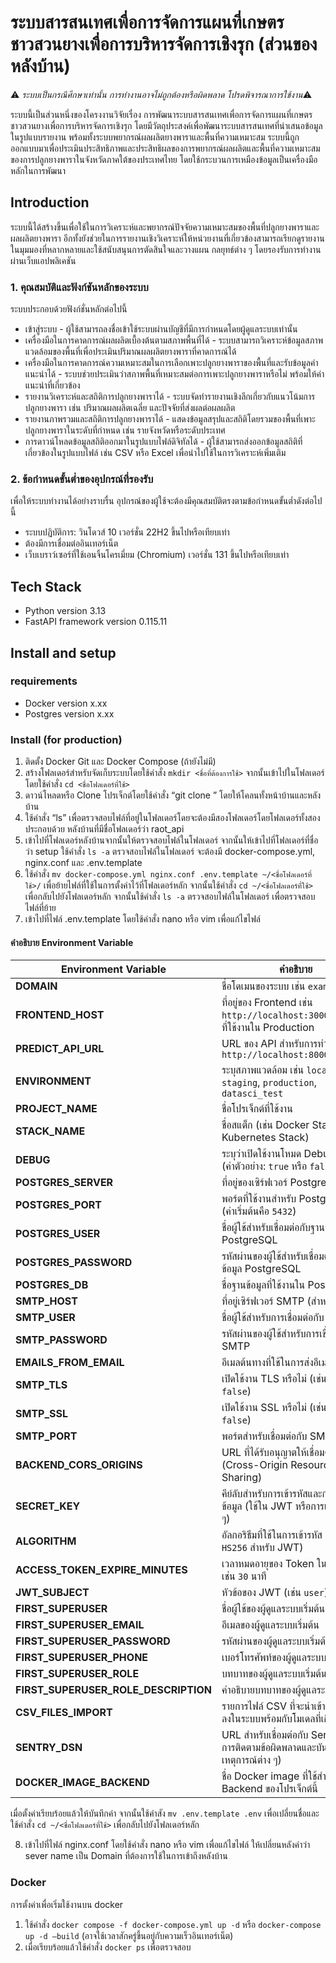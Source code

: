 # ระบบสารสนเทศเพื่อการจัดการแผนที่เกษตรชาวสวนยางเพื่อการบริหารจัดการเชิงรุก (ส่วนของหลังบ้าน)
  ⚠️ *ระบบเป็นกรณีศึกษาเท่านั้น การทำงานอาจไม่ถูกต้องหรือผิดพลาด โปรดพิจารณาการใช้งาน*⚠️
  
  ระบบนี้เป็นส่วนหนึ่งของโครงงานวิจัยเรื่อง การพัฒนาระบบสารสนเทศเพื่อการจัดการแผนที่เกษตรชาวสวนยางเพื่อการบริหารจัดการเชิงรุก โดยมีวัตถุประสงค์เพื่อพัฒนาระบบสารสนเทศที่นำเสนอข้อมูลในรูปแบบรายงาน พร้อมทั้งระบบพยากรณ์ผลผลิตยางพาราและพื้นที่ความเหมาะสม ระบบนี้ถูกออกแบบมาเพื่อประเมินประสิทธิภาพและประสิทธิผลของการพยากรณ์ผลผลิตและพื้นที่ความเหมาะสมของการปลูกยางพาราในจังหวัดภาคใต้ของประเทศไทย โดยใช้กระบวนการเหมืองข้อมูลเป็นเครื่องมือหลักในการพัฒนา

## Introduction
  ระบบนี้ได้สร้างขึ้นเพื่อใช้ในการวิเคราะห์และพยากรณ์ปัจจัยความเหมาะสมของพื้นที่ปลูกยางพาราและผลผลิตยางพารา อีกทั้งยังช่วยในการรายงานเชิงวิเคราะห์ให้หน่วยงานที่เกี่ยวข้องสามารถเรียกดูรายงานในมุมมองที่หลากหลายและใช้สนับสนุนการตัดสินใจและวางแผน         กลยุทธ์ต่าง ๆ โดยรองรับการทำงานผ่านเว็บแอปพลิเคชัน

### 1. **คุณสมบัติและฟังก์ชันหลักของระบบ**
  ระบบประกอบด้วยฟังก์ชั่นหลักต่อไปนี้

- เข้าสู่ระบบ - ผู้ใช้สามารถลงชื่อเข้าใช้ระบบผ่านบัญชีที่มีการกำหนดโดยผู้ดูแลระบบเท่านั้น
- เครื่องมือในการคาดการณ์ผลผลิตเบื้องต้นตามสภาพพื้นที่ได้ - ระบบสามารถวิเคราะห์ข้อมูลสภาพแวดล้อมของพื้นที่เพื่อประเมินปริมาณผลผลิตยางพาราที่คาดการณ์ได้
- เครื่องมือในการคาดการณ์ความเหมาะสมในการเลือกเพาะปลูกยางพาราของพื้นที่และรับข้อมูลคำแนะนำได้ - ระบบช่วยประเมินว่าสภาพพื้นที่เหมาะสมต่อการเพาะปลูกยางพาราหรือไม่ พร้อมให้คำแนะนำที่เกี่ยวข้อง
- รายงานวิเคราะห์และสถิติการปลูกยางพาราได้ - ระบบจัดทำรายงานเชิงลึกเกี่ยวกับแนวโน้มการปลูกยางพารา เช่น ปริมาณผลผลิตเฉลี่ย และปัจจัยที่ส่งผลต่อผลผลิต
- รายงานภาพรวมและสถิติการปลูกยางพาราได้ - แสดงข้อมูลสรุปและสถิติโดยรวมของพื้นที่เพาะปลูกยางพาราในระดับที่กำหนด เช่น รายจังหวัดหรือระดับประเทศ
- การดาวน์โหลดข้อมูลสถิติออกมาในรูปแบบไฟล์ดิจิทัลได้ - ผู้ใช้สามารถส่งออกข้อมูลสถิติที่เกี่ยวข้องในรูปแบบไฟล์ เช่น CSV หรือ Excel เพื่อนำไปใช้ในการวิเคราะห์เพิ่มเติม

### 2. **ข้อกำหนดขั้นต่ำของอุปกรณ์ที่รองรับ**  
  เพื่อให้ระบบทำงานได้อย่างราบรื่น อุปกรณ์ของผู้ใช้จะต้องมีคุณสมบัติตรงตามข้อกำหนดขั้นต่ำดังต่อไปนี้

- ระบบปฏิบัติการ: วินโดวส์ 10 เวอร์ชั่น 22H2 ขึ้นไปหรือเทียบเท่า
- ต้องมีการเชื่อมต่ออินเทอร์เน็ต
- เว็บเบราว์เซอร์ที่ใช้เอนจิ้นโครเมี่ยม (Chromium) เวอร์ชั่น 131 ขึ้นไปหรือเทียบเท่า

## Tech Stack
* Python version 3.13 
* FastAPI framework version 0.115.11
## Install and setup
### requirements
* Docker version x.xx
* Postgres version x.xx
### Install (for production)
1. ติดตั้ง Docker Git และ Docker Compose (ถ้ายังไม่มี)
2. สร้างโฟลเดอร์สำหรับจัดเก็บระบบโดยใช้คำสั่ง `mkdir <ชื่อที่ต้องการใช้>` จากนั้นเข้าไปในโฟลเดอร์โดยใช้คำสั่ง `cd <ชื่อโฟลเดอร์ที่ใช้>`
3. ดาวน์โหลดหรือ Clone โปรเจ็กต์โดยใช้คำสั่ง “git clone <repository-url>” โดยให้โคลนทั้งหน้าบ้านและหลังบ้าน
4. ใช้คำสั่ง “ls” เพื่อตรวจสอบไฟล์ที่อยู่ในโฟลเดอร์โดยจะต้องมีสองโฟลเดอร์โดยโฟลเดอร์ทั้งสองประกอบด้วย หลังบ้านที่มีชื่อโฟลเดอร์ว่า raot_api
5.  เข้าไปที่โฟลเดอร์หลังบ้านจากนั้นให้ตรวจสอบไฟล์ในโฟลเดอร์ จากนั้นให้เข้าไปที่โฟลเดอร์ที่ชื่อว่า setup ใช้คำสั่ง `ls -a` ตรวจสอบไฟล์ในโฟลเดอร์ จะต้องมี docker-compose.yml, nginx.conf และ .env.template 
6.  ใช้คำสั่ง `mv docker-compose.yml nginx.conf .env.template ~/<ชื่อโฟลเดอร์ที่ใช้>/` เพื่อย้ายไฟล์ที่ใช้ในการตั้งค่าไว้ที่โฟลเดอร์หลัก จากนั้นใช้คำสั่ง `cd ~/<ชื่อโฟลเดอร์ที่ใช้>` เพื่อกลับไปยังโฟลเดอร์หลัก จากนั้นใช้คำสั่ง `ls -a` ตรวจสอบไฟล์ในโฟลเดอร์ เพื่อตรวจสอบไฟล์ที่ย้าย
7. เข้าไปที่ไฟล์ .env.template โดยใช้คำสั่ง nano หรือ vim เพื่อแก้ไขไฟล์
#### คำอธิบาย Environment Variable

| **Environment Variable**       | **คำอธิบาย**                                                                                                  |
|--------------------------------|----------------------------------------------------------------------------------------------------------------|
| **DOMAIN**                     | ชื่อโดเมนของระบบ เช่น `example.com`                                                                            |
| **FRONTEND_HOST**              | ที่อยู่ของ Frontend เช่น `http://localhost:3000` หรือ URL ที่ใช้งานใน Production                              |
| **PREDICT_API_URL**            | URL ของ API สำหรับการทำนายผล เช่น `http://localhost:8000/predict`                                           |
| **ENVIRONMENT**                | ระบุสภาพแวดล้อม เช่น `local`, `staging`, `production`, `datasci_test`                                       |
| **PROJECT_NAME**               | ชื่อโปรเจ็กต์ที่ใช้งาน                                                                                        |
| **STACK_NAME**                 | ชื่อสแต็ก (เช่น Docker Stack หรือ Kubernetes Stack)                                                             |
| **DEBUG**                      | ระบุว่าเปิดใช้งานโหมด Debug หรือไม่ (ค่าตัวอย่าง: `true` หรือ `false`)                                     |
| **POSTGRES_SERVER**            | ที่อยู่ของเซิร์ฟเวอร์ PostgreSQL                                                                                |
| **POSTGRES_PORT**              | พอร์ตที่ใช้งานสำหรับ PostgreSQL (ค่าเริ่มต้นคือ `5432`)                                                       |
| **POSTGRES_USER**              | ชื่อผู้ใช้สำหรับเชื่อมต่อกับฐานข้อมูล PostgreSQL                                                              |
| **POSTGRES_PASSWORD**          | รหัสผ่านของผู้ใช้สำหรับเชื่อมต่อกับฐานข้อมูล PostgreSQL                                                      |
| **POSTGRES_DB**                | ชื่อฐานข้อมูลที่ใช้งานใน PostgreSQL                                                                             |
| **SMTP_HOST**                  | ที่อยู่เซิร์ฟเวอร์ SMTP (สำหรับส่งอีเมล)                                                                         |
| **SMTP_USER**                  | ชื่อผู้ใช้สำหรับการเชื่อมต่อกับ SMTP                                                                            |
| **SMTP_PASSWORD**              | รหัสผ่านของผู้ใช้สำหรับการเชื่อมต่อกับ SMTP                                                                   |
| **EMAILS_FROM_EMAIL**          | อีเมลต้นทางที่ใช้ในการส่งอีเมล                                                                                 |
| **SMTP_TLS**                   | เปิดใช้งาน TLS หรือไม่ (เช่น `true` หรือ `false`)                                                                |
| **SMTP_SSL**                   | เปิดใช้งาน SSL หรือไม่ (เช่น `true` หรือ `false`)                                                                |
| **SMTP_PORT**                  | พอร์ตสำหรับเชื่อมต่อกับ SMTP                                                                                    |
| **BACKEND_CORS_ORIGINS**       | URL ที่ได้รับอนุญาตให้เชื่อมต่อจาก (Cross-Origin Resource Sharing)                                           |
| **SECRET_KEY**                 | คีย์ลับสำหรับการเข้ารหัสและการเซ็นต์ข้อมูล (ใช้ใน JWT หรือการเข้ารหัสอื่น ๆ)                              |
| **ALGORITHM**                  | อัลกอริธึมที่ใช้ในการเข้ารหัส (เช่น `HS256` สำหรับ JWT)                                                      |
| **ACCESS_TOKEN_EXPIRE_MINUTES**| เวลาหมดอายุของ Token ในหน่วยนาที เช่น `30` นาที                                                              |
| **JWT_SUBJECT**                | หัวข้อของ JWT (เช่น `user`)                                                                                   |
| **FIRST_SUPERUSER**            | ชื่อผู้ใช้ของผู้ดูแลระบบเริ่มต้น                                                                                 |
| **FIRST_SUPERUSER_EMAIL**      | อีเมลของผู้ดูแลระบบเริ่มต้น                                                                                     |
| **FIRST_SUPERUSER_PASSWORD**   | รหัสผ่านของผู้ดูแลระบบเริ่มต้น                                                                                  |
| **FIRST_SUPERUSER_PHONE**      | เบอร์โทรศัพท์ของผู้ดูแลระบบเริ่มต้น                                                                             |
| **FIRST_SUPERUSER_ROLE**       | บทบาทของผู้ดูแลระบบเริ่มต้น                                                                                   |
| **FIRST_SUPERUSER_ROLE_DESCRIPTION** | คำอธิบายบทบาทของผู้ดูแลระบบเริ่มต้น                                                                        |
| **CSV_FILES_IMPORT**           | รายการไฟล์ CSV ที่จะนำเข้าหรือโหลดลงในระบบพร้อมกับโมเดลที่เกี่ยวข้อง                                         |
| **SENTRY_DSN**                 | URL สำหรับเชื่อมต่อกับ Sentry (ใช้ในการติดตามข้อผิดพลาดและบันทึกเหตุการณ์ต่าง ๆ)                           |
| **DOCKER_IMAGE_BACKEND**       | ชื่อ Docker image ที่ใช้สำหรับ Backend ของโปรเจ็กต์นี้                                                           |

เมื่อตั้งค่าเรียบร้อยแล้วให้บันทึกค่า จากนั้นใช้คำสัง `mv .env.template .env` เพื่อเปลี่ยนชื่อและใช้คำสั่ง `cd ~/<ชื่อโฟลเดอร์ที่ใช้>` เพื่อกลับไปยังโฟลเดอร์หลัก

8. เข้าไปที่ไฟล์ nginx.conf โดยใช้คำสั่ง nano หรือ vim เพื่อแก้ไขไฟล์ ให้เปลี่ยนหลังคำว่า sever name เป็น Domain ที่ต้องการใช้ในการเข้าถึงหลังบ้าน
### Docker
การตั้งค่าเพื่อเริ่มใช้งานบน docker
1. ใช้คำสั่ง `docker compose -f docker-compose.yml up -d` หรือ `docker-compose up -d –build` (อาจใช้เวลาสักครู่ขึ้นอยู่กับความเร็วอินเทอร์เน็ต)
2. เมื่อเรียบร้อยแล้วใช้คำสั่ง `docker ps` เพื่อตรวจสอบ
